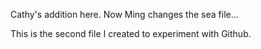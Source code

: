 Cathy's addition here. Now Ming changes the sea file...

This is the second file I created to experiment with Github.
